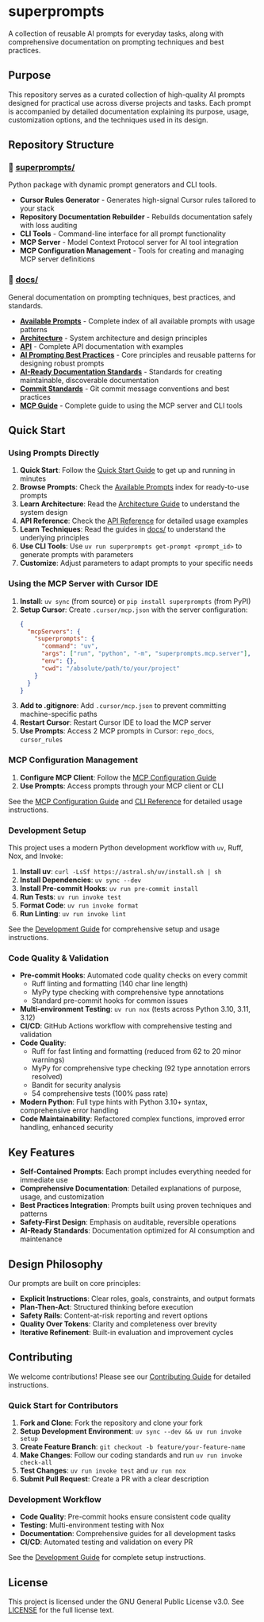 # superprompts

A collection of reusable AI prompts for everyday tasks, along with comprehensive documentation on prompting techniques and best practices.

## Purpose

This repository serves as a curated collection of high-quality AI prompts designed for practical use across diverse projects and tasks. Each prompt is accompanied by detailed documentation explaining its purpose, usage, customization options, and the techniques used in its design.

## Repository Structure

### 📁 [superprompts/](superprompts/)
Python package with dynamic prompt generators and CLI tools.

- **Cursor Rules Generator** - Generates high-signal Cursor rules tailored to your stack
- **Repository Documentation Rebuilder** - Rebuilds documentation safely with loss auditing
- **CLI Tools** - Command-line interface for all prompt functionality
- **MCP Server** - Model Context Protocol server for AI tool integration
- **MCP Configuration Management** - Tools for creating and managing MCP server definitions

### 📁 [docs/](docs/)
General documentation on prompting techniques, best practices, and standards.

- **[Available Prompts](docs/available_prompts.md)** - Complete index of all available prompts with usage patterns
- **[Architecture](docs/architecture.md)** - System architecture and design principles
- **[API](docs/api.md)** - Complete API documentation with examples
- **[AI Prompting Best Practices](docs/ai_prompting_best_practices.md)** - Core principles and reusable patterns for designing robust prompts
- **[AI-Ready Documentation Standards](docs/ai_ready_documentation_standards.md)** - Standards for creating maintainable, discoverable documentation
- **[Commit Standards](docs/commit_standards.md)** - Git commit message conventions and best practices
- **[MCP Guide](docs/mcp_guide.md)** - Complete guide to using the MCP server and CLI tools

## Quick Start

### Using Prompts Directly
1. **Quick Start**: Follow the [Quick Start Guide](docs/quick_start_guide.md) to get up and running in minutes
2. **Browse Prompts**: Check the [Available Prompts](docs/available_prompts.md) index for ready-to-use prompts
3. **Learn Architecture**: Read the [Architecture Guide](docs/architecture_guide.md) to understand the system design
4. **API Reference**: Check the [API Reference](docs/api_reference.md) for detailed usage examples
5. **Learn Techniques**: Read the guides in [docs/](docs/) to understand the underlying principles
6. **Use CLI Tools**: Use `uv run superprompts get-prompt <prompt_id>` to generate prompts with parameters
7. **Customize**: Adjust parameters to adapt prompts to your specific needs

### Using the MCP Server with Cursor IDE
1. **Install**: `uv sync` (from source) or `pip install superprompts` (from PyPI)
2. **Setup Cursor**: Create `.cursor/mcp.json` with the server configuration:
   ```json
   {
     "mcpServers": {
       "superprompts": {
         "command": "uv",
         "args": ["run", "python", "-m", "superprompts.mcp.server"],
         "env": {},
         "cwd": "/absolute/path/to/your/project"
       }
     }
   }
   ```
3. **Add to .gitignore**: Add `.cursor/mcp.json` to prevent committing machine-specific paths
4. **Restart Cursor**: Restart Cursor IDE to load the MCP server
5. **Use Prompts**: Access 2 MCP prompts in Cursor: `repo_docs`, `cursor_rules`

### MCP Configuration Management
1. **Configure MCP Client**: Follow the [MCP Configuration Guide](docs/mcp_configuration.md)
2. **Use Prompts**: Access prompts through your MCP client or CLI

See the [MCP Configuration Guide](docs/mcp_configuration.md) and [CLI Reference](docs/cli_reference.md) for detailed usage instructions.

### Development Setup

This project uses a modern Python development workflow with `uv`, Ruff, Nox, and Invoke:

1. **Install uv**: `curl -LsSf https://astral.sh/uv/install.sh | sh`
2. **Install Dependencies**: `uv sync --dev`
3. **Install Pre-commit Hooks**: `uv run pre-commit install`
4. **Run Tests**: `uv run invoke test`
5. **Format Code**: `uv run invoke format`
6. **Run Linting**: `uv run invoke lint`

See the [Development Guide](docs/development_guide.md) for comprehensive setup and usage instructions.

### Code Quality & Validation

- **Pre-commit Hooks**: Automated code quality checks on every commit
  - Ruff linting and formatting (140 char line length)
  - MyPy type checking with comprehensive type annotations
  - Standard pre-commit hooks for common issues
- **Multi-environment Testing**: `uv run nox` (tests across Python 3.10, 3.11, 3.12)
- **CI/CD**: GitHub Actions workflow with comprehensive testing and validation
- **Code Quality**:
  - Ruff for fast linting and formatting (reduced from 62 to 20 minor warnings)
  - MyPy for comprehensive type checking (92 type annotation errors resolved)
  - Bandit for security analysis
  - 54 comprehensive tests (100% pass rate)
- **Modern Python**: Full type hints with Python 3.10+ syntax, comprehensive error handling
- **Code Maintainability**: Refactored complex functions, improved error handling, enhanced security

## Key Features

- **Self-Contained Prompts**: Each prompt includes everything needed for immediate use
- **Comprehensive Documentation**: Detailed explanations of purpose, usage, and customization
- **Best Practices Integration**: Prompts built using proven techniques and patterns
- **Safety-First Design**: Emphasis on auditable, reversible operations
- **AI-Ready Standards**: Documentation optimized for AI consumption and maintenance

## Design Philosophy

Our prompts are built on core principles:
- **Explicit Instructions**: Clear roles, goals, constraints, and output formats
- **Plan-Then-Act**: Structured thinking before execution
- **Safety Rails**: Content-at-risk reporting and revert options
- **Quality Over Tokens**: Clarity and completeness over brevity
- **Iterative Refinement**: Built-in evaluation and improvement cycles

## Contributing

We welcome contributions! Please see our [Contributing Guide](docs/contributing_guide.md) for detailed instructions.

### Quick Start for Contributors
1. **Fork and Clone**: Fork the repository and clone your fork
2. **Setup Development Environment**: `uv sync --dev && uv run invoke setup`
3. **Create Feature Branch**: `git checkout -b feature/your-feature-name`
4. **Make Changes**: Follow our coding standards and run `uv run invoke check-all`
5. **Test Changes**: `uv run invoke test` and `uv run nox`
6. **Submit Pull Request**: Create a PR with a clear description

### Development Workflow
- **Code Quality**: Pre-commit hooks ensure consistent code quality
- **Testing**: Multi-environment testing with Nox
- **Documentation**: Comprehensive guides for all development tasks
- **CI/CD**: Automated testing and validation on every PR

See the [Development Guide](docs/development_guide.md) for complete setup instructions.

## License

This project is licensed under the GNU General Public License v3.0. See [LICENSE](LICENSE) for the full license text.
